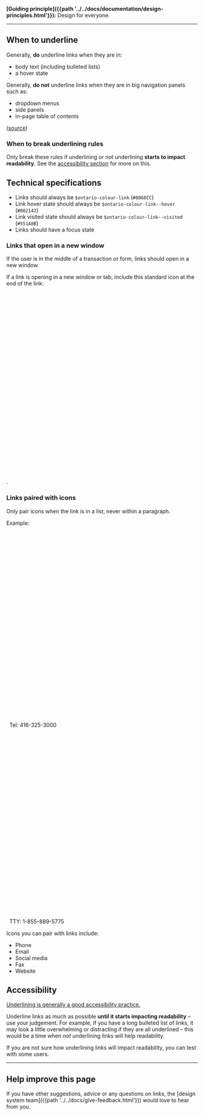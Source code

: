 **[Guiding principle]({{path '../../docs/documentation/design-principles.html'}}):** Design for everyone.

<hr class="dark"> 

## When to underline

Generally, **do** underline links when they are in:
* body text (including bulleted lists) 
* a hover state 

Generally, **do not** underline links when they are in big navigation panels such as:
* dropdown menus
* side panels
* in-page table of contents

([source](https://www.nngroup.com/articles/guidelines-for-visualizing-links/))

### When to break underlining rules

Only break these rules if underlining or not underlining **starts to impact readability**. See the [accessibility section](#accessibility) for more on this.

## Technical specifications

* Links should always be `$ontario-colour-link` (`#0066CC`) 
* Link hover state should always be `$ontario-colour-link--hover` (`#002142`) 
* Link visited state should always be `$ontario-colour-link--visited` (`#551A8B`) 
* Links should have a focus state 

  
### Links that open in a new window

If the user is in the middle of a transaction or form, links should open in a new window.

If a link is opening in a new window or tab, include this standard icon at the end of the link: <svg class="ontario-icon" alt="new window" aria-hidden="true" focusable="false" sol:category="primary" viewBox="0 0 24 24" preserveAspectRatio="xMidYMid meet"><use xlink:href="#ontario-icon-new-window"></use></svg>.


### Links paired with icons

Only pair icons when the link is in a list, never within a paragraph.

Example:
<ul style="padding-left: 0; margin-left: 0.5rem;">
    <li style="list-style-type: none;"><svg class="ontario-icon" alt="telephone icon" aria-hidden="true" focusable="false" sol:category="primary" viewBox="0 0 24 24" preserveAspectRatio="xMidYMid meet"><use xlink:href="#ontario-icon-phone"></use></svg> Tel: 416-325-3000</li>
    <li style="list-style-type: none;"><svg class="ontario-icon" alt="" aria-hidden="true" focusable="false" sol:category="primary" viewBox="0 0 24 24" preserveAspectRatio="xMidYMid meet"><use xlink:href="#ontario-icon-tty"></use></svg> TTY: 1-855-889-5775</li>
</ul>

Icons you can pair with links include:

* Phone 
* Email 
* Social media 
* Fax 
* Website 



## <a name="accessibility"></a> Accessibility

[Underlining is generally a good accessibility practice.](https://www.usability.gov/get-involved/blog/2007/05/underlining-links.html) 

Underline links as much as possible **until it starts impacting readability** – use your judgement. For example, if you have a long bulleted list of links, it may look a little overwhelming or distracting if they are all underlined – this would be a time when _not_ underlining links will help readability.  

If you are not sure how underlining links will impact readability, you can test with some users.

<hr>

## Help improve this page

If you have other suggestions, advice or any questions on links, the [design system team]({{path '../../docs/give-feedback.html'}}) would love to hear from you.
